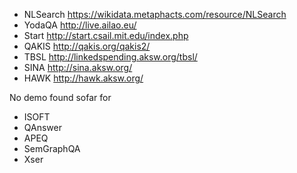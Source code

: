 * NLSearch https://wikidata.metaphacts.com/resource/NLSearch
* YodaQA http://live.ailao.eu/
* Start http://start.csail.mit.edu/index.php
* QAKIS http://qakis.org/qakis2/
* TBSL http://linkedspending.aksw.org/tbsl/
* SINA http://sina.aksw.org/
* HAWK http://hawk.aksw.org/

No demo found sofar for
* ISOFT
* QAnswer
* APEQ
* SemGraphQA
* Xser
